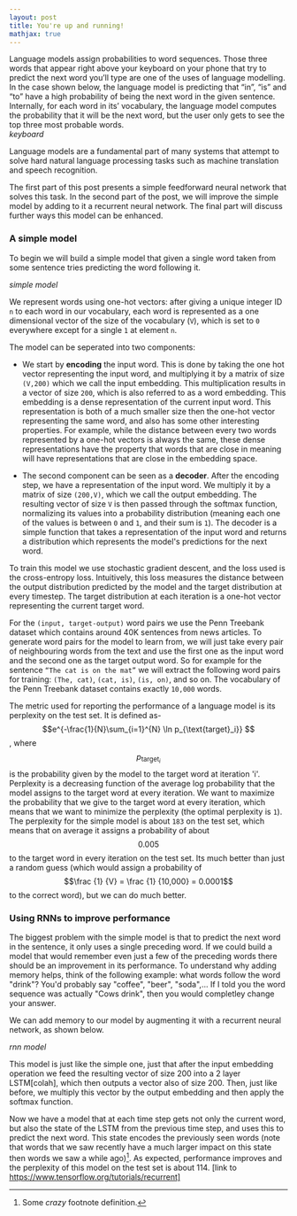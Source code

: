 ```yaml
---
layout: post
title: You're up and running!
mathjax: true
---
```


Language models assign probabilities to word sequences. Those three words that appear right above your keyboard on your phone that try to predict the next word you’ll type are one of the uses of language modelling. In the case shown below, the language model is predicting that “in”, “is” and “to” have a high probability of being the next word in the given sentence. Internally, for each word in its’ vocabulary, the language model computes the probability that it will be the next word, but the user only gets to see the top three most probable words.  
_keyboard_

Language models are a fundamental part of many systems that attempt to solve hard natural language processing tasks such as machine translation and speech recognition. 

The first part of this post presents a simple feedforward neural network that solves this task. In the second part of the post, we will improve the simple model by adding to it a recurrent neural network. The final part will discuss further ways this model can be enhanced. 


### A simple model

To begin we will build a simple model that given a single word taken from some sentence tries predicting the word following it.

_simple model_

We represent words using one-hot vectors: after giving a unique integer ID `n` to each word in our vocabulary, each word is represented as a one dimensional vector of the size of the vocabulary (`V`), which is set to `0` everywhere except for a single `1` at element `n`. 

The model can be seperated into two components:
* We start by **encoding** the input word. This is done by taking the one hot vector representing the input word, and multiplying it by a matrix of size `(V,200)` which we call the input embedding. This multiplication results in a vector of size `200`, which is also referred to as a word embedding. This embedding is a dense representation of the current input word. This representation is both of a much smaller size then the one-hot vector representing the same word, and also has some other interesting properties. For example, while the distance between every two words represented by a one-hot vectors is always the same, these dense representations have the property that words that are close in meaning will have representations that are close in the embedding space.

* The second component can be seen as a **decoder**. After the encoding step, we have a representation of the input word. We multiply it by a matrix of size `(200,V)`, which we call the output embedding.  The resulting vector of size `V` is then passed through the softmax function, normalizing its values into a probability distribution (meaning each one of the values is between `0` and `1`, and their sum is `1`). 
The decoder is a simple function that takes a representation of the input word and returns a distribution which represents the model's predictions for the next word. 

To train this model we use stochastic gradient descent, and the loss used is the cross-entropy loss. Intuitively, this loss measures the distance between the output distribution predicted by the model and the target distribution at every timestep. The target distribution at each iteration is a one-hot vector representing the current target word. 

For the `(input, target-output)` word pairs we use the Penn Treebank dataset which contains around 40K sentences from news articles. To generate word pairs for the model to learn from, we will just take every pair of neighbouring words from the text and use the first one as the input word and the second one as the target output word. So for example for the sentence `“The cat is on the mat”` we will extract the following word pairs for training: `(The, cat)`, `(cat, is)`, `(is, on)`, and so on. The vocabulary of the Penn Treebank dataset contains exactly `10,000` words. 

The metric used for reporting the performance of a language model is its perplexity on the test set. It is defined as- $$e^{-\frac{1}{N}\sum_{i=1}^{N} \ln p_{\text{target}_i}}  $$, where $$p_{\text{target}_i}$$ is the probability given by the model to the target word at iteration 'i'. Perplexity is a decreasing function of the average log probability that the model assigns to the target word at every iteration. We want to maximize the probability that we give to the target word at every iteration, which means that we want to minimize the perplexity (the optimal perplexity is `1`).  
The perplexity for the simple model is about `183` on the test set, which means that on average it assigns a probability of about $$ 0.005$$  to the target word in every iteration on the test set. Its much better than just a random guess (which would assign a probability of $$\frac {1} {V} = \frac {1} {10,000} = 0.0001$$ to the correct word), but we can do much better.


### Using RNNs to improve performance
The biggest problem with the simple model is that to predict the next word in the sentence, it only uses a single preceding word. If we could build a model that would remember even just a few of the preceding words there should be an improvement in its performance. To understand why adding memory helps, think of the following example: what words follow the word "drink"? You'd probably say "coffee", "beer", "soda",... If I told you the word sequence was actually "Cows drink", then you would completley change your answer.

We can add memory to our model by augmenting it with a recurrent neural network, as shown below.

_rnn model_



This model is just like the simple one, just that after the input embedding operation we feed the resulting vector of size 200 into a 2 layer LSTM[colah], which then outputs a vector also of size 200. Then, just like before, we multiply this vector by the output embedding and then apply the softmax function.


Now we have a model that at each time step gets not only the current word, but also the state of the LSTM from the previous time step, and uses this to predict the next word. This state encodes the previously seen words (note that words that we saw recently have a much larger impact on this state then words we saw a while ago)[^1]. As expected, performance improves and the perplexity of this model on the test set is about 114. [link to https://www.tensorflow.org/tutorials/recurrent]



[^1]: Some *crazy* footnote definition.


